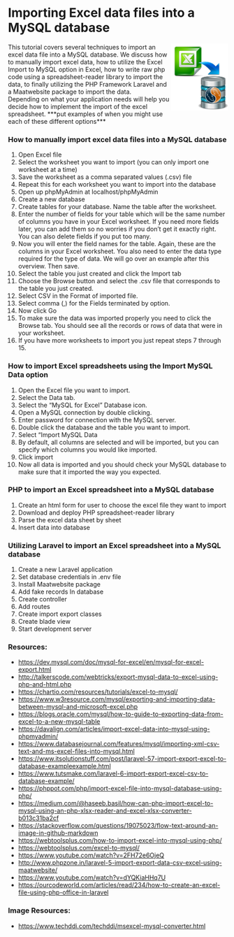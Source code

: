 # Importing Excel data files into a MySQL database

<img align="right" width="130px" height="auto" src="images/excel-mysql-s.png">
This tutorial covers several techniques to import an excel data file into a MySQL database.  We discuss how to manually import excel data, how to utilize the Excel Import to MySQL option in 
Excel, how to write raw php code using a spreadsheet-reader library to import the data, to finally utilizing the PHP Framework Laravel and a Maatwebsite package to import the data.
<br>
Depending on what your application needs will help you decide how to implement the import of the excel spreadsheet.  ***put examples of when you might use each of these different options***



### How to manually import excel data files into a MySQL database

1. Open Excel file
2. Select the worksheet you want to import (you can only import one worksheet at a time)
3. Save the worksheet as a comma separated values (.csv) file
4. Repeat this for each worksheet you want to import into the database
5. Open up phpMyAdmin at localhost/phpMyAdmin
6. Create a new database
7. Create tables for your database.  Name the table after the worksheet.
8. Enter the number of fields for your table which will be the same number of columns you have in your Excel worksheet.  If you need more fields later, you can add them so no worries if you don’t get it exactly right.   You can also delete fields if you put too many.
9. Now you will enter the field names for the table.  Again, these are the columns in your Excel worksheet.  You also need to enter the data type required for the type of data.  We will go over an example after this overview.  Then save.
10.	Select the table you just created and click the Import tab
11.	Choose the Browse button and select the .csv file that corresponds to the table you just created.
12.	Select CSV in the Format of imported file.
13.	Select comma (,) for the Fields terminated by option.
14.	Now click Go
15.	To make sure the data was imported properly you need to click the Browse tab.  You should see all the records or rows of data that were in your worksheet.
16.	If you have more worksheets to import you just repeat steps 7 through 15.


### How to import Excel spreadsheets using the Import MySQL Data option

1. Open the Excel file you want to import.
2. Select the Data tab.
3. Select the “MySQL for Excel” Database icon.  
4. Open a MySQL connection by double clicking.
5. Enter password for connection with the MySQL server.
6. Double click the database and the table you want to import.
7. Select “Import MySQL Data
8. By default, all columns are selected and will be imported, but you can specify which columns you would like imported.
9. Click import
10.	Now all data is imported and you should check your MySQL database to make sure that it imported the way you expected.

### PHP to import an Excel spreadsheet into a MySQL database

1. Create an html form for user to choose the excel file they want to import
2. Download and deploy PHP spreadsheet-reader library
3. Parse the excel data sheet by sheet
4. Insert data into database


### Utilizing Laravel to import an Excel spreadsheet into a MySQL database

1. Create a new Laravel application
2. Set database credentials in .env file
3. Install Maatwebsite package
4. Add fake records In database
5. Create controller
6. Add routes
7. Create import export classes
8. Create blade view
9. Start development server




### Resources:
 
- <https://dev.mysql.com/doc/mysql-for-excel/en/mysql-for-excel-export.html>
- <http://talkerscode.com/webtricks/export-mysql-data-to-excel-using-php-and-html.php>
- <https://chartio.com/resources/tutorials/excel-to-mysql/>
- <https://www.w3resource.com/mysql/exporting-and-importing-data-between-mysql-and-microsoft-excel.php>
- <https://blogs.oracle.com/mysql/how-to-guide-to-exporting-data-from-excel-to-a-new-mysql-table>
- <https://davalign.com/articles/import-excel-data-into-mysql-using-phpmyadmin/>
- <https://www.databasejournal.com/features/mysql/importing-xml-csv-text-and-ms-excel-files-into-mysql.html>
- <https://www.itsolutionstuff.com/post/laravel-57-import-export-excel-to-database-exampleexample.html>
- <https://www.tutsmake.com/laravel-6-import-export-excel-csv-to-database-example/>
- <https://phppot.com/php/import-excel-file-into-mysql-database-using-php/>
- <https://medium.com/@haseeb.basil/how-can-php-import-excel-to-mysql-using-an-php-xlsx-reader-and-excel-xlsx-converter-b013c31ba2cf>
- <https://stackoverflow.com/questions/19075023/flow-text-around-an-image-in-github-markdown>
- <https://webtoolsplus.com/how-to-import-excel-into-mysql-using-php/>
- <https://webtoolsplus.com/excel-to-mysql/>
- <https://www.youtube.com/watch?v=2FH72e6OjeQ>
- <http://www.phpzone.in/laravel-5-import-export-data-csv-excel-using-maatwebsite/>
- <https://www.youtube.com/watch?v=dYQKiaHHq7U>
- <https://ourcodeworld.com/articles/read/234/how-to-create-an-excel-file-using-php-office-in-laravel>

### Image Resources:

- <https://www.techddi.com/techddi/msexcel-mysql-converter.html>



